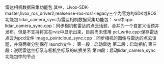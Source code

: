 雷达相机数据采集功能包
其中，Livox-SDK-master,livox_ros_driver2,realsense-ros-ros1-legacy三个为官方的SDK或ROS功能包
lidar_camera_sync为雷达相机数据采集功能包：
src中cpp:
lidar_camera_sync.cpp：同步相机和雷达的点云话题，合并为一个自定义话题并发布，但是不支持将其在rviz中显示出来，目前尚未使用
pcl_write.cpp:保存雷达点云为pcd文件
image_pointcloud_sync.cpp：同步相机的图像与雷达的点云话题，并将两者分别保存
launch文件：
第一段：启动雷达
第二段：启动相机
第三段：说明雷达坐标系与相机坐标系的转换关系
第四段：启动lidar_camera_sync功能包中的节点
